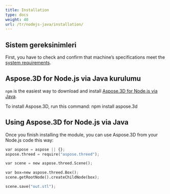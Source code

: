 ```yaml
---
title: Installation
type: docs
weight: 40
url: /tr/nodejs-java/installation/
---
```

##  **Sistem gereksinimleri**

First, you have to check and confirm that machine’s specifications meet the [system requirements](/3d/nodejs-java/system-requirements/).

##  **Aspose.3D for Node.js via Java kurulumu**
`npm` is the easiest way to download and install [Aspose.3D for Node.js via Java](https://www.npmjs.com/package/aspose.3d).

To install Aspose.3D, run this command: npm install aspose.3d

##  **Using Aspose.3D for Node.js via Java**

Once you finish installing the module, you can use Aspose.3D from your Node.js code this way:

```py
var aspose = aspose || {};
aspose.threed = require("aspose.threed");

var scene = new aspose.threed.Scene();

var box=new aspose.threed.Box();
scene.getRootNode().createChildNode(box);

scene.save("out.stl");
```


